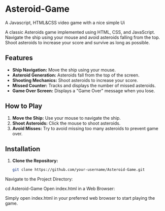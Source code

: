 # Asteroid-Game
A Javascript, HTML&amp;CSS video game with a nice simple Ui

A classic Asteroids game implemented using HTML, CSS, and JavaScript. Navigate the ship using your mouse and avoid asteroids falling from the top. Shoot asteroids to increase your score and survive as long as possible.

## Features

- **Ship Navigation:** Move the ship using your mouse.
- **Asteroid Generation:** Asteroids fall from the top of the screen.
- **Shooting Mechanics:** Shoot asteroids to increase your score.
- **Missed Counter:** Tracks and displays the number of missed asteroids.
- **Game Over Screen:** Displays a "Game Over" message when you lose.

## How to Play

1. **Move the Ship:** Use your mouse to navigate the ship.
2. **Shoot Asteroids:** Click the mouse to shoot asteroids.
3. **Avoid Misses:** Try to avoid missing too many asteroids to prevent game over.

## Installation

1. **Clone the Repository:**

   ```bash
   git clone https://github.com/your-username/Asteroid-Game.git

Navigate to the Project Directory:

cd Asteroid-Game
Open index.html in a Web Browser:

Simply open index.html in your preferred web browser to start playing the game.
